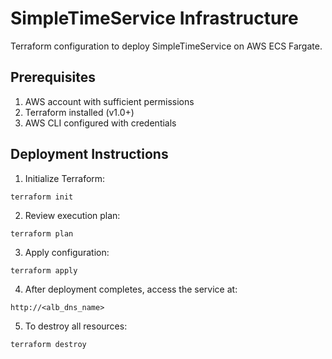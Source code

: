 # SimpleTimeService Infrastructure

Terraform configuration to deploy SimpleTimeService on AWS ECS Fargate.

## Prerequisites

1. AWS account with sufficient permissions
2. Terraform installed (v1.0+)
3. AWS CLI configured with credentials

## Deployment Instructions

1. Initialize Terraform:
```bash
terraform init
```
2. Review execution plan:
```
terraform plan
```
3. Apply configuration:
```
terraform apply
```
4. After deployment completes, access the service at:
```
http://<alb_dns_name>
```
5. To destroy all resources:
```
terraform destroy
```